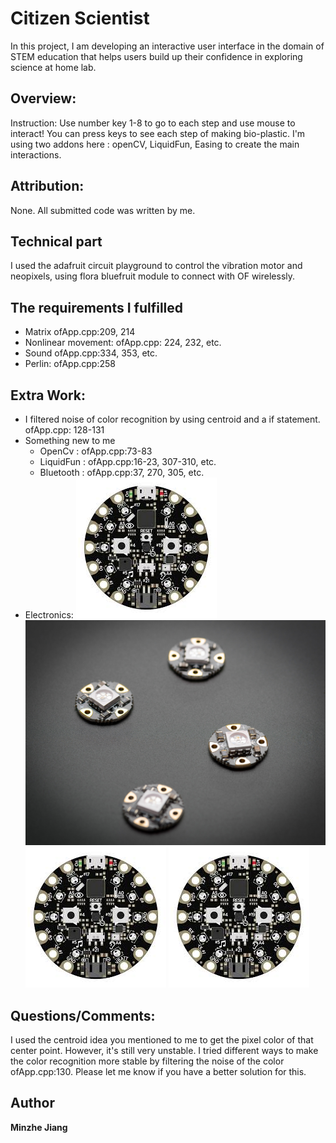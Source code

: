 # Citizen Scientist
In this project, I am developing an interactive user interface in the domain of STEM education that helps users build up their confidence in exploring science at home lab.   

## Overview:
Instruction: Use number key 1-8 to go to each step and use mouse to interact!
You can press keys to see each step of making bio-plastic. I'm using two addons here : openCV, LiquidFun, Easing to create the main interactions.

## Attribution:

None.  All submitted code was written by me.


## Technical part
I used the adafruit circuit playground to control the vibration motor and neopixels, using flora bluefruit module to connect with OF wirelessly.

## The requirements I fulfilled
* Matrix  ofApp.cpp:209, 214
* Nonlinear movement: ofApp.cpp: 224, 232, etc.
* Sound ofApp.cpp:334, 353, etc.
* Perlin: ofApp.cpp:258

## Extra Work:

* I filtered noise of color recognition by using centroid and a if statement. ofApp.cpp: 128-131
* Something new to me
    * OpenCv :  ofApp.cpp:73-83
    * LiquidFun :  ofApp.cpp:16-23, 307-310, etc.
    * Bluetooth :  ofApp.cpp:37, 270, 305, etc.
* Electronics:
    ![alt text](https://github.com/wolfm2/oF_2018SP/blob/master/9_Midterm/Minzhe/circuit_playground.jpeg)
    ![alt text](https://github.com/wolfm2/oF_2018SP/blob/master/13_Final/JiangMinzhe/1260-00.jpg)
    ![alt text](https://github.com/wolfm2/oF_2018SP/blob/master/9_Midterm/Minzhe/circuit_playground.jpeg)
    ![alt text](https://github.com/wolfm2/oF_2018SP/blob/master/9_Midterm/Minzhe/circuit_playground.jpeg)
    
## Questions/Comments:
I used the centroid idea you mentioned to me to get the pixel color of that center point. However, it's still very unstable. I tried different ways to make the color recognition more stable by filtering the noise of the color ofApp.cpp:130. Please let me know if you have a better solution for this.

## Author

 **Minzhe Jiang** 












